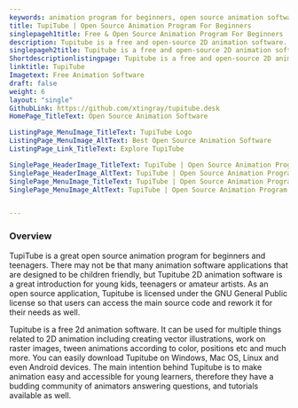 ```yaml
---
keywords: animation program for beginners, open source animation software, best free animation software, free 2d animation software
title: TupiTube | Open Source Animation Program For Beginners
singlepageh1title: Free & Open Source Animation Program For Beginners
description: Tupitube is a free and open-source 2D animation software. It offers easy to use interface that provides amateur artists a simpler user experience.
singlepageh2title: Tupitube is a free and open-source 2D animation software. It offers easy to use interface that provides amateur artists a simpler user experience.
Shortdescriptionlistingpage: Tupitube is a free and open-source 2D animation software. It offers easy to use interface that provides amateur artists a simpler user experience.
linktitle: TupiTube
Imagetext: Free Animation Software
draft: false
weight: 6
layout: "single"
GithubLink: https://github.com/xtingray/tupitube.desk
HomePage_TitleText: Open Source Animation Software

ListingPage_MenuImage_TitleText: TupiTube Logo
ListingPage_MenuImage_AltText: Best Open Source Animation Software
ListingPage_Link_TitleText: Explore TupiTube

SinglePage_HeaderImage_TitleText: TupiTube | Open Source Animation Program For Beginners
SinglePage_HeaderImage_AltText: TupiTube | Open Source Animation Program For Beginners
SinglePage_MenuImage_TitleText: TupiTube | Open Source Animation Program For Beginners
SinglePage_MenuImage_AltText: TupiTube | Open Source Animation Program For Beginners


---
```

### **Overview**

TupiTube is a great open source animation program for beginners and teenagers. There may not be that many animation software applications that are designed to be children friendly, but Tupitube 2D animation software is a great introduction for young kids, teenagers or amateur artists. As an open source application, Tupitube is licensed under the GNU General Public license so that users can access the main source code and rework it for their needs as well.

Tupitube is a free 2d animation software. It can be used for multiple things related to 2D animation including creating vector illustrations, work on raster images, tween animations according to color, positions etc and much more. You can easily download Tupitube on Windows, Mac OS, Linux and even Android devices. The main intention behind Tupitube is to make animation easy and accessible for young learners, therefore they have a budding community of animators answering questions, and tutorials available as well.
